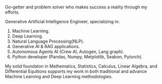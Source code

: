 Go-getter and problem solver who makes success a reality through my efforts.

Generative Artificial Intelligence Engineer, specializing in:

1. Machine Learning.
2. Deep Learning.
3. Natural Language Processing(NLP).
4. Generative AI & RAG applications.
5. Autonomous Agents AI (Crew AI, Autogen, Lang graph).
6. Python developer (Pandas, Numpy, Metplotlib, Seabon, Pytorch).

 My solid foundaton in Mathematics, Statistics, Calculus, Linear Algebra, and Differential Equitions
 supports my work in both traditional and advance Machine Learning and Deep Learning methodologies.
